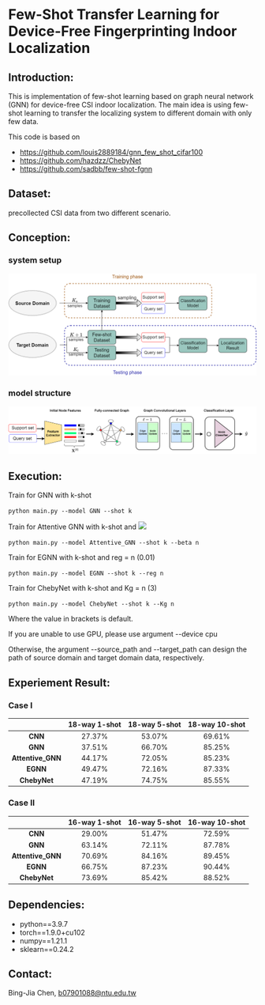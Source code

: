 #  Few-Shot Transfer Learning for Device-Free Fingerprinting Indoor Localization

## Introduction:
This is implementation of few-shot learning based on graph neural network (GNN) for device-free CSI indoor localization. The main idea is using few-shot learning to transfer the localizing system to different domain with only few data.

This code is based on
- https://github.com/louis2889184/gnn_few_shot_cifar100
- https://github.com/hazdzz/ChebyNet
- https://github.com/sadbb/few-shot-fgnn

## Dataset:
precollected CSI data from two different scenario.

## Conception:
### system setup
![](./img/system.png)
### model structure
![](./img/few-shot.png)

## Execution:
Train for GNN with k-shot

`python main.py --model GNN --shot k` 

Train for Attentive GNN with k-shot and <img src="http://www.forkosh.com/mathtex.cgi? \beta = n (0.7)">

`python main.py --model Attentive_GNN --shot k --beta n` 

Train for EGNN with k-shot and reg = n (0.01)

`python main.py --model EGNN --shot k --reg n`

Train for ChebyNet with k-shot and Kg = n (3)

`python main.py --model ChebyNet --shot k --Kg n`

Where the value in brackets is default.

If you are unable to use GPU, please use argument --device cpu

Otherwise, the argument --source_path and --target_path can design the path of source domain and target domain data, respectively.


## Experiement Result:

### Case I
|                                |       18-way 1-shot      |      18-way 5-shot      |      18-way 10-shot     |
|              :---:             |       :---:       |       :---:       |       :---:       |
| **CNN**                        | 27.37% | 53.07% | 69.61% |
| **GNN**                        | 37.51% | 66.70% | 85.25% | 
| **Attentive_GNN**              | 44.17% | 72.05% | 85.23% | 
| **EGNN**                       | 49.47% | 72.16% | 87.33% |
| **ChebyNet**                   | 47.19% | 74.75% | 85.55% | 

### Case II
|                                |       16-way 1-shot      |      16-way 5-shot      |      16-way 10-shot     |
|              :---:             |       :---:       |       :---:       |       :---:       |
| **CNN**                        | 29.00% | 51.47% | 72.59% |
| **GNN**                        | 63.14% | 72.11% | 87.78% | 
| **Attentive_GNN**              | 70.69% | 84.16% | 89.45% | 
| **EGNN**                       | 66.75% | 87.23% | 90.44% |
| **ChebyNet**                   | 73.69% | 85.42% | 88.52% | 

## Dependencies:

- python==3.9.7
- torch==1.9.0+cu102
- numpy==1.21.1
- sklearn==0.24.2

## Contact:
Bing-Jia Chen, b07901088@ntu.edu.tw
